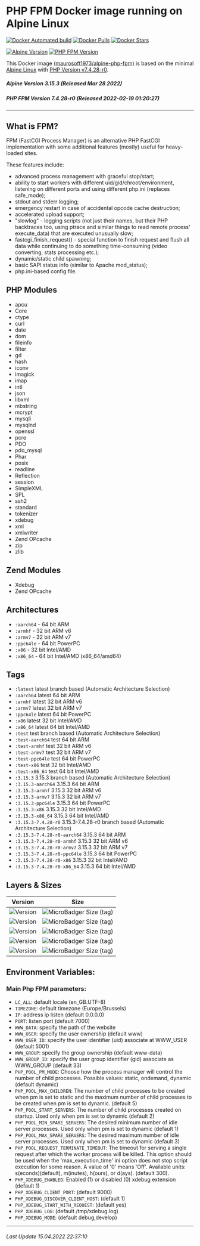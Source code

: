 # PHP FPM Docker image running on Alpine Linux

[![Docker Automated build](https://img.shields.io/docker/automated/maurosoft1973/alpine-php-fpm.svg?style=for-the-badge&logo=docker)](https://hub.docker.com/r/maurosoft1973/alpine-php-fpm/)
[![Docker Pulls](https://img.shields.io/docker/pulls/maurosoft1973/alpine-php-fpm.svg?style=for-the-badge&logo=docker)](https://hub.docker.com/r/maurosoft1973/alpine-php-fpm/)
[![Docker Stars](https://img.shields.io/docker/stars/maurosoft1973/alpine-php-fpm.svg?style=for-the-badge&logo=docker)](https://hub.docker.com/r/maurosoft1973/alpine-php-fpm/)

[![Alpine Version](https://img.shields.io/badge/Alpine%20version-v3.15.3-green.svg?style=for-the-badge)](https://alpinelinux.org/)
[![PHP FPM Version](https://img.shields.io/docker/v/maurosoft1973/alpine-php-fpm?sort=semver&style=for-the-badge)](https://www.php.net)

This Docker image [(maurosoft1973/alpine-php-fpm)](https://hub.docker.com/r/maurosoft1973/alpine-php-fpm/) is based on the minimal [Alpine Linux](https://alpinelinux.org/) with [PHP Version v7.4.28-r0](https://www.php.net).

##### Alpine Version 3.15.3 (Released Mar 28 2022)
##### PHP FPM Version 7.4.28-r0 (Released 2022-02-19 01:20:27)

----

## What is FPM?
FPM (FastCGI Process Manager) is an alternative PHP FastCGI implementation with some additional features (mostly) useful for heavy-loaded sites.

These features include:
* advanced process management with graceful stop/start;
* ability to start workers with different uid/gid/chroot/environment, listening on different ports and using different php.ini (replaces safe_mode);
* stdout and stderr logging;
* emergency restart in case of accidental opcode cache destruction;
* accelerated upload support;
* "slowlog" - logging scripts (not just their names, but their PHP backtraces too, using ptrace and similar things to read remote process' execute_data) that are executed unusually slow;
* fastcgi_finish_request() - special function to finish request and flush all data while continuing to do something time-consuming (video converting, stats processing etc.);
* dynamic/static child spawning;
* basic SAPI status info (similar to Apache mod_status);
* php.ini-based config file.

## PHP Modules

* apcu
* Core
* ctype
* curl
* date
* dom
* fileinfo
* filter
* gd
* hash
* iconv
* imagick
* imap
* intl
* json
* libxml
* mbstring
* mcrypt
* mysqli
* mysqlnd
* openssl
* pcre
* PDO
* pdo_mysql
* Phar
* posix
* readline
* Reflection
* session
* SimpleXML
* SPL
* ssh2
* standard
* tokenizer
* xdebug
* xml
* xmlwriter
* Zend OPcache
* zip
* zlib

## Zend Modules
* Xdebug
* Zend OPcache


## Architectures

* ```:aarch64``` - 64 bit ARM
* ```:armhf```   - 32 bit ARM v6
* ```:armv7```   - 32 bit ARM v7
* ```:ppc64le``` - 64 bit PowerPC
* ```:x86```     - 32 bit Intel/AMD
* ```:x86_64```  - 64 bit Intel/AMD (x86_64/amd64)

## Tags

* ```:latest```         latest branch based (Automatic Architecture Selection)
* ```:aarch64```        latest 64 bit ARM
* ```:armhf```          latest 32 bit ARM v6
* ```:armv7```          latest 32 bit ARM v7
* ```:ppc64le```        latest 64 bit PowerPC
* ```:x86```            latest 32 bit Intel/AMD
* ```:x86_64```         latest 64 bit Intel/AMD
* ```:test```           test branch based (Automatic Architecture Selection)
* ```:test-aarch64```   test 64 bit ARM
* ```:test-armhf```     test 32 bit ARM v6
* ```:test-armv7```     test 32 bit ARM v7
* ```:test-ppc64le```   test 64 bit PowerPC
* ```:test-x86```       test 32 bit Intel/AMD
* ```:test-x86_64```    test 64 bit Intel/AMD
* ```:3.15.3``` 3.15.3 branch based (Automatic Architecture Selection)
* ```:3.15.3-aarch64```   3.15.3 64 bit ARM
* ```:3.15.3-armhf```     3.15.3 32 bit ARM v6
* ```:3.15.3-armv7```     3.15.3 32 bit ARM v7
* ```:3.15.3-ppc64le```   3.15.3 64 bit PowerPC
* ```:3.15.3-x86```       3.15.3 32 bit Intel/AMD
* ```:3.15.3-x86_64```    3.15.3 64 bit Intel/AMD
* ```:3.15.3-7.4.28-r0``` 3.15.3-7.4.28-r0 branch based (Automatic Architecture Selection)
* ```:3.15.3-7.4.28-r0-aarch64```   3.15.3 64 bit ARM
* ```:3.15.3-7.4.28-r0-armhf```     3.15.3 32 bit ARM v6
* ```:3.15.3-7.4.28-r0-armv7```     3.15.3 32 bit ARM v7
* ```:3.15.3-7.4.28-r0-ppc64le```   3.15.3 64 bit PowerPC
* ```:3.15.3-7.4.28-r0-x86```       3.15.3 32 bit Intel/AMD
* ```:3.15.3-7.4.28-r0-x86_64```    3.15.3 64 bit Intel/AMD

## Layers & Sizes

| Version                                                                               | Size                                                                                                                 |
|---------------------------------------------------------------------------------------|----------------------------------------------------------------------------------------------------------------------|
| ![Version](https://img.shields.io/badge/version-amd64-blue.svg?style=for-the-badge)   | ![MicroBadger Size (tag)](https://img.shields.io/docker/image-size/maurosoft1973/alpine-php-fpm/latest?style=for-the-badge)  |
| ![Version](https://img.shields.io/badge/version-armv6-blue.svg?style=for-the-badge)   | ![MicroBadger Size (tag)](https://img.shields.io/docker/image-size/maurosoft1973/alpine-php-fpm/armhf?style=for-the-badge)   |
| ![Version](https://img.shields.io/badge/version-armv7-blue.svg?style=for-the-badge)   | ![MicroBadger Size (tag)](https://img.shields.io/docker/image-size/maurosoft1973/alpine-php-fpm/armv7?style=for-the-badge)   |
| ![Version](https://img.shields.io/badge/version-ppc64le-blue.svg?style=for-the-badge) | ![MicroBadger Size (tag)](https://img.shields.io/docker/image-size/maurosoft1973/alpine-php-fpm/ppc64le?style=for-the-badge) |
| ![Version](https://img.shields.io/badge/version-x86-blue.svg?style=for-the-badge)     | ![MicroBadger Size (tag)](https://img.shields.io/docker/image-size/maurosoft1973/alpine-php-fpm/x86?style=for-the-badge)     |

## Environment Variables:

### Main Php FPM parameters:
* `LC_ALL`: default locale (en_GB.UTF-8)
* `TIMEZONE`: default timezone (Europe/Brussels)
* `IP`: address ip listen (default 0.0.0.0)
* `PORT`: listen port (default 7000)
* `WWW_DATA`: specify the path of the website
* `WWW_USER`: specify the user ownership (default www)
* `WWW_USER_ID`: specify the user identifier (uid) associate at WWW_USER (default 5001)
* `WWW_GROUP`: specify the group ownership (default www-data)
* `WWW_GROUP_ID`: specify the user group identifier (gid) associate as WWW_GROUP (default 33)
* `PHP_POOL_PM_MODE`: Choose how the process manager will control the number of child processes. Possible values: static, ondemand, dynamic (default dynamic)
* `PHP_POOL_MAX_CHILDREN`: The number of child processes to be created when pm is set to static and the maximum number of child processes to be created when pm is set to dynamic. (default 5)
* `PHP_POOL_START_SERVERS`: The number of child processes created on startup. Used only when pm is set to dynamic (default 2)
* `PHP_POOL_MIN_SPARE_SERVERS`: The desired minimum number of idle server processes. Used only when pm is set to dynamic (default 1)
* `PHP_POOL_MAX_SPARE_SERVERS`: The desired maximum number of idle server processes. Used only when pm is set to dynamic (default 3)
* `PHP_POOL_REQUEST_TERMINATE_TIMEOUT`: The timeout for serving a single request after which the worker process will be killed. This option should be used when the 'max_execution_time' ini option does not stop script execution for some reason. A value of '0' means 'Off'. Available units: s(econds)(default), m(inutes), h(ours), or d(ays). (default 300).
* `PHP_XDEBUG_ENABLED`: Enabled (1) or disabled (0) xdebug extension (default 1)
* `PHP_XDEBUG_CLIENT_PORT`: (default 9000)
* `PHP_XDEBUG_DISCOVER_CLIENT_HOST`: (default 1)
* `PHP_XDEBUG_START_WITH_REQUEST`: (default yes)
* `PHP_XDEBUG_LOG`: (default /tmp/xdebug.log)
* `PHP_XDEBUG_MODE`: (default debug,develop)

***
###### Last Update 15.04.2022 22:37:10
